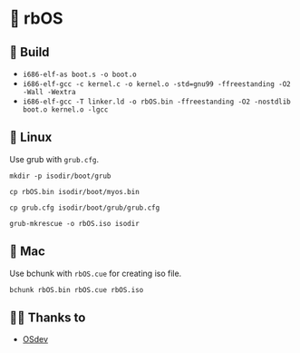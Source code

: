 # 💾 rbOS

## 🔌 Build

- ```i686-elf-as boot.s -o boot.o```
- ```i686-elf-gcc -c kernel.c -o kernel.o -std=gnu99 -ffreestanding -O2 -Wall -Wextra```
- ```i686-elf-gcc -T linker.ld -o rbOS.bin -ffreestanding -O2 -nostdlib boot.o kernel.o -lgcc```

## 🐧 Linux

Use grub with `grub.cfg`.

```
mkdir -p isodir/boot/grub

cp rbOS.bin isodir/boot/myos.bin

cp grub.cfg isodir/boot/grub/grub.cfg

grub-mkrescue -o rbOS.iso isodir
```


##  Mac

Use bchunk with `rbOS.cue` for creating iso file.

```bchunk rbOS.bin rbOS.cue rbOS.iso```

## 🙏🏻 Thanks to

- [OSdev](https://wiki.osdev.org/)